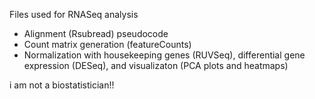 Files used for RNASeq analysis
- Alignment (Rsubread) pseudocode
- Count matrix generation (featureCounts)
- Normalization with housekeeping genes (RUVSeq), differential gene expression (DESeq), and visualizaton (PCA plots and heatmaps)

i am not a biostatistician!!
